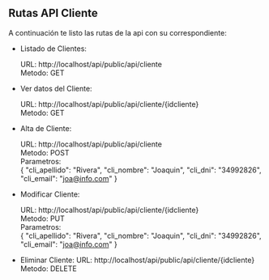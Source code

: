 ## Rutas API Cliente

A continuación te listo las rutas de la api con su correspondiente:

- Listado de Clientes:
	
	URL: http://localhost/api/public/api/cliente </br>
	Metodo: GET

- Ver datos del Cliente:

	URL: http://localhost/api/public/api/cliente/{idcliente} </br>
	Metodo: GET

- Alta de Cliente:

	URL: http://localhost/api/public/api/cliente </br>
	Metodo: POST </br>
	Parametros: </br>
		{
			"cli_apellido": "Rivera",
			"cli_nombre": "Joaquin",
			"cli_dni": "34992826",
			"cli_email": "joa@info.com"
		}

- Modificar Cliente:

	URL: http://localhost/api/public/api/cliente/{idcliente} </br>
	Metodo: PUT </br>
	Parametros: </br>
		{
			"cli_apellido": "Rivera",
			"cli_nombre": "Joaquin",
			"cli_dni": "34992826",
			"cli_email": "joa@info.com"
		}

- Eliminar Cliente:
	URL: http://localhost/api/public/api/cliente/{idcliente} </br>
	Metodo: DELETE


